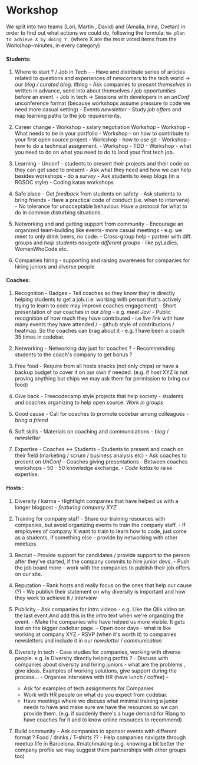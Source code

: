 # Workshop

We split into two teams (Lori, Martin , David) and (Amalia, Irina, Cvetan) in order to find out what actions we could do, following the formula:
`We plan to achieve X by doing Y.` (where X are the most voted items from the Workshop-minutes, in every category)


#### Students:
  1. Where to start ? / Job in Tech -
    - Have and distribute series of articles related to questions and experiences of newcomers to the tech world -> our *blog / curated blog*. #blog
    - Ask companies to *present themselves* in written in advance, send into about themselves / *job opportunities* before an event.
    - Job in tech -> Sessions with developers in an *unConf* unconference format (because workshops assume pressure to code we need more casual setting)
    - Events *newsletter*
    - Study *job offers* and map learning paths to the job requirements.

  2. Career change
    - Workshop - salary negotiation Workshop
    - Workshop - What needs to be in your portfolio
    - Workshop - on how to contribute to your first open source project
    - Workshop - how to use git
    - Workshop - how to do a technical assignment.
    - Workshop - TDD
    - Workshop - what you need to do on what you need to do to land your first tech job.

  3. Learning
    - Unconf - students to present their projects and their code so they can get used to present
    - Ask what they need and how we can help besides workshops - do a *survey*
    - Ask students to keep blogs (in a RGSOC style)
    - Coding katas workshops

  4. Safe place
    - Get *feedback* from students on safety
    - Ask students to bring friends
    - Have a practical code of conduct (i.e. when to intervene)
    - No tolerance for unacceptable behaviour. Have a protocol for what to do in common disturbing situations.

  5. Networking and and getting support from community
    - Encourage an organized team-building like events-  more casual meetings - e.g. we meet to only drink beers, no code.
    - Cross-group help - partner with diff. groups and *help students navigate different groups* - like pyLadies, WomenWhoCode etc.

  6. Companies hiring
    - supporting and raising awareness for companies for hiring juniors and diverse people

#### Coaches:
  1. Recognition
    - Badges
    - Tell coaches so they know they're directly helping students to get a job.(i.e. working with person that's actively trying to learn to code may improve coaches engagement)
    - Short presentation of our coaches in our *blog* - e.g. _meet Javi_
    - Public recognition of how much they have contributed - i.e *live link* with how many events they have attended /
    - github style of contributions / heatmap. So the coaches can brag about it - e.g. I have been a coach 35 times in codebar.

  2. Networking
    - Networking day just for coaches ?
    - Recommending students to the coach's company to get bonus ?

  3. Free food
    - Require from all hosts snacks (not only chips) or have a backup budget to cover it on our own if needed. (e.g. if host XYZ is not proving anything but chips we may ask them for permission to bring our food)

  4. Give back
    - Freecodecamp style projects that help society - students and coaches organizing to help open source. *Work in groups*

  5. Good cause
    - Call for coaches to promote codebar among colleagues - *bring a friend*

  6. Soft skills
    - Materials on coaching and communications - *blog* / *newsletter*

  7. Expertise
    - Coaches <-> Students
    - Students to present and coach on their field (marketing / scrum / business analysis etc)
    - Ask coaches to present on *UnConf*
    - Coaches giving presentations
    - Between coaches workshops - 50 - 50 knowledge exchange.
    - *Code katas* to raise expertise.

#### Hosts :

  1. Diversity / karma
    - Hightlight companies that have helped us with a longer blogpost - *featuring company XYZ*

  2. Training for company staff
    - Share our training resources with companies, but avoid organizing events to train the company staff.
    - If employees of company X want to train to learn how to code, just come as a students, if something else - provide by networking with other meetups.

  3. Recruit
    - Provide support for candidates / provide support to the person after they've started, if the company commits to hire junior devs.
    - Push the job board more - work with the companies to publish their job offers on our site.

  4. Reputation
    - Rank hosts and really focus on the ones that help our cause (?)
    - We publish their statement on why diversity is important and how they work to achieve it / *interview*

  5. Publicity
    - Ask companies for intro videos - e.g. Like the Qlik video on the last event.And add this in the intro text when we're organizing the event.
    - Make the companies who have helped us more visible. It gets lost on the bigger codebar page.
    - Open door days - what is like working at company XYZ
    - RSVP (when it's worth it) to companies newsletters and include it in our *newsletter* / *communication*

  6. Diversity in tech
    - Case studies for companies, working with diverse people. e.g. Is Diversity directly helping profits ?
    - Discuss with companies about diversity and hiring juniors - what are the problems , give ideas. Examples of working solutions, give support during the process...
    - Organise interviews with HR (have lunch / coffee) -
      - Ask for examples of tech assignments for Companies
      - Work with HR people on what do you expect from codebar.
      - Have meetings where we discuss what minimal training a junior needs to have and make sure we have the resources so we can provide them. (e.g. if suddenly there's a huge demand for Rlang to have coaches for it and to know online resources to recommend)
      
  7. Build community
    - Ask companies to sponsor events with different format ? Food / drinks / T-shirts ??
    - Help companies navigate through meetup life in Barcelona. #matchmaking (e.g. knowing a bit better the company profile we may suggest them partnerships with other groups too)
